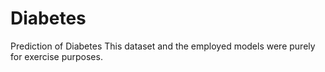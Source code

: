 # Diabetes
Prediction of Diabetes 
This dataset and the employed models were purely for exercise purposes.

